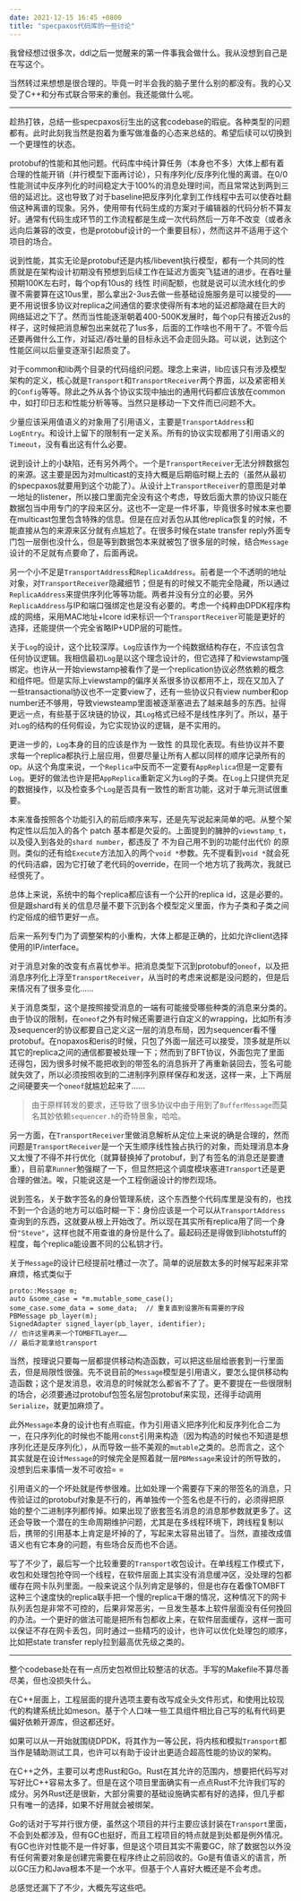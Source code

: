 ```yaml
---
date: 2021-12-15 16:45 +0800
title: "specpaxos代码库的一些讨论"
---
```

<!-- more -->

我曾经想过很多次，ddl之后一觉醒来的第一件事我会做什么。我从没想到自己是在写这个。

当然转过来想想是很合理的。毕竟一时半会我的脑子里什么别的都没有。我的心又受了C++和分布式联合带来的重创。我还能做什么呢。

----

趁热打铁，总结一些specpaxos衍生出的这套codebase的瑕疵。各种类型的问题都有。此时此刻我当然是抱着为重写做准备的心态来总结的。希望后续可以切换到一个更理性的状态。

protobuf的性能和其他问题。代码库中纯计算任务（本身也不多）大体上都有着合理的性能开销（并行模型下面再讨论），只有序列化/反序列化慢的离谱。在0/0性能测试中反序列化的时间稳定大于100%的消息处理时间，而且常常达到两到三倍的延迟比。这也导致了对于baseline把反序列化拿到工作线程中去可以使吞吐翻倍这种离谱的现象。另外，使用带有代码生成的方案对于编辑器的代码分析不算友好。通常有代码生成环节的工作流程都是生成一次代码然后一万年不改变（或者永远向后兼容的改变，也是protobuf设计的一个重要目标），然而这并不适用于这个项目的场合。

说到性能，其实无论是protobuf还是内核/libevent执行模型，都有一个共同的性质就是在架构设计初期没有预想到后续工作在延迟方面突飞猛进的进步。在吞吐量预期100K左右时，每个op有10us的 线性 时间配额，也就是说可以流水线化的步骤不需要算在这10us里，那么拿出2-3us去做一些基础设施服务是可以接受的——更不用说很多协议对replica之间通信的要求使得所有本地的延迟都隐藏在巨大的网络延迟之下了。然而当性能逐渐朝着400-500K发展时，每个op只有接近2us的样子，这时候把消息解包出来就花了1us多，后面的工作啥也不用干了。不管今后还要再做什么工作，对延迟/吞吐量的目标永远不会走回头路。可以说，达到这个性能区间以后量变逐渐引起质变了。

对于common和lib两个目录的代码组织问题。理念上来讲，lib应该只有涉及模型架构的定义，核心就是`Transport`和`TransportReceiver`两个界面，以及紧密相关的`Config`等等。除此之外从各个协议实现中抽出的通用代码都应该放在common中，如打印日志和性能分析等等。当然只是移动一下文件而已问题不大。

少量应该采用值语义的对象用了引用语义，主要是`TransportAddress`和`LogEntry`。和设计上留下的限制有一定关系。所有的协议实现都用了引用语义的`Timeout`，没有看出这有什么必要。

说到设计上的小缺陷，还有另外两个。一个是`TransportReceiver`无法分辨数据包的来源。这主要是因为对multicast的支持大概是后期临时糊上去的（虽然从最初的specpaxos就要用到这个功能了）。从设计上`TransportReceiver`的意图是对单一地址的listener，所以接口里面完全没有这个考虑，导致后面大票的协议只能在数据包当中用专门的字段来区分。这也不一定是一件坏事，毕竟很多时候本来也要在multicast包里包含特殊的信息。但是在应对丢包从其他replica恢复的时候，不能直接从包的来源来区分就有点尴尬了。在很多时候在state transfer reply外面专门包一层倒也没什么，但是等到数据包本来就被包了很多层的时候，结合`Message`设计的不足就有点要命了，后面再说。

另一个小不足是`TransportAddress`和`ReplicaAddress`。前者是一个不透明的地址对象，对`TransportReceiver`隐藏细节；但是有的时候又不能完全隐藏，所以通过`ReplicaAddress`来提供序列化等等功能。两者并没有分立的必要。另外`ReplicaAddress`与IP和端口强绑定也是没有必要的。考虑一个纯粹由DPDK程序构成的网络，采用MAC地址+lcore id来标识一个`TransportReceiver`可能是更好的选择，还能提供一个完全省略IP+UDP层的可能性。

关于`Log`的设计，这个比较深厚。`Log`应该作为一个纯数据结构存在，不应该包含任何协议逻辑。我相信最初`Log`是以这个理念设计的，但它选择了和viewstamp强绑定。也许从一开始viewstamp被看作了是一个replication协议必然依赖的概念和组件吧。但是实际上viewstamp的偏序关系很多协议都用不上，现在又加入了一些transactional协议也不一定要view了，还有一些协议只有view number和op number还不够用，导致viewsteamp里面被逐渐塞进去了越来越多的东西。扯得更远一点，有些基于区块链的协议，其`Log`格式已经不是线性序列了。所以，基于对`Log`的结构的任何假设，为它实现协议的逻辑，是不实用的。

更进一步的，`Log`本身的目的应该是作为 一致性 的具现化表现。有些协议并不要求每一个replica都执行上层应用，但要尽量让所有人都以同样的顺序记录所有的op。从这个角度来说，一个`Replica`中反而不一定要有`AppReplica`但是一定要有`Log`。更好的做法也许是把`AppReplica`重新定义为`Log`的子类。在`Log`上只提供充足的数据操作，以及检查多个`Log`是否具有一致性的断言功能，这对于单元测试很重要。

本来准备按照各个功能引入的前后顺序来写，还是先写说起来简单的吧。从整个架构定性以后加入的各个 patch 基本都是欠妥的。上面提到的臃肿的`viewstamp_t`，以及侵入到各处的`shard number`，都违反了 不为自己用不到的功能付出代价 的原则。类似的还有给`Execute`方法加入的两个`void *`参数。先不提看到`void *`就会死的代码洁癖，因为它打破了老代码的override，在同一个地方坑了我两次，我就已经恨死了。

总体上来说，系统中的每个replica都应该有一个公开的replica id，这是必要的。但是跟shard有关的信息尽量不要下沉到各个模型定义里面，作为子类和子类之间约定俗成的细节更好一点。

后来一系列专门为了调整架构的小重构，大体上都是正确的，比如允许client选择使用的IP/interface。

对于消息对象的改变有点喜忧参半。把消息类型下沉到protobuf的`oneof`，以及把消息序列化上浮至`TransportReceiver`，从当时的考虑来说都是没问题的，但是后来情况有了很多变化……

关于消息类型，这个是按照接受消息的一端有可能接受哪些种类的消息来分类的。由于协议的限制，在`oneof`之外有时候还需要进行自定义的wrapping，比如所有涉及sequencer的协议都要自己定义这一层的消息布局，因为sequencer看不懂protobuf。在nopaxos和eris的时候，只包了外面一层还可以接受，顶多就是所以其它的replica之间的通信都要被处理一下；然而到了BFT协议，外面包完了里面还得包，因为很多时候不能把收到的带签名的消息拆开了再重新装回去，签名可能就失效了，所以必须按照收到的二进制序列原样保存和发送，这样一来，上下两层之间硬要夹一个`oneof`就尴尬起来了……

> 由于原样转发的要求，还导致了很多协议中由于用到了`BufferMessage`而莫名其妙依赖`sequencer.h`的奇特景象，哈哈。

另一方面，在`TransportReceiver`里做消息解析从定位上来说的确是合理的，然而问题是`TransportReceiver`是一个天生顺序线性独占执行的对象，而处理消息本身又太慢了不得不并行优化（就算替换掉了protobuf，到了有签名的消息还是要遭重），目前拿`Runner`勉强糊了一下，但显然把这个调度模块塞进`Transport`还是更合理的做法。唉，只能说这是一个工程倒逼设计的惨烈现场。

说到签名，关于数字签名的身份管理系统，这个东西整个代码库里是没有的，也找不到一个合适的地方可以临时糊一下：身份应该是一个可以从`TransportAddress`查询到的东西，这就要从根上开始改了。所以现在其实所有replica用了同一个身份`"Steve"`，这样也就不用查谁的身份是什么了。最起码还是得做到libhotstuff的程度，每个replica能设置不同的公私钥才行。

关于`Message`的设计已经提前吐槽过一次了。简单的说层数太多的时候写起来非常麻烦，格式类似于

```
proto::Message m;
auto &some_case = *m.mutable_some_case();
some_case.some_data = some_data;  // 重复直到设置所有需要的字段
PBMessage pb_layer(m);
SignedAdapter signed_layer(pb_layer, identifier);
// 也许这里再来一个TOMBFTLayer……
// 最后才能拿给transport
```

当然，按理说只要每一层都提供移动构造函数，可以把这些层给嵌套到一行里面去，但是局限性很强。先不说目前的`Message`模型是引用语义，要怎么提供移动构造函数；这个是发消息，收消息的时候就怎么都省不了了。更不要提在一些很限制的场合，必须要通过protobuf包签名层包protobuf来实现，还得手动调用`Serialize`，就更加麻烦了。

此外`Message`本身的设计也有点瑕疵，作为引用语义把序列化和反序列化合二为一，在只序列化的时候也不能用`const`引用来构造（因为构造的时候也不知道是想序列化还是反序列化），从而导致一些不美观的`mutable`之类的。总而言之，这个其实就是在设计`Message`的时候完全是照着就一层`PBMessage`来设计的所导致的，没想到后来事情一发不可收拾= =

引用语义的一个坏处就是传参很难。比如处理一个需要存下来的带签名的消息，只传验证过的protobuf对象是不行的，再单独传一个签名也是不行的，必须得把原始的整个二进制序列都传掉。如果出现了嵌套签名消息的消息那参数就更多了。这还会导致一个潜在的生命周期维护问题，尤其是在多线程环境下，跨线程复制以后，携带的引用基本上肯定是坏掉的了，写起来太容易出错了。当然，直接改成值语义也有它本身的问题，有些场合反而也不合适。

写了不少了，最后写一个比较重要的`Transport`收包设计。在单线程工作模式下，收包和处理包抢夺同一个线程，在软件层面上其实没有消息缓冲区，没处理的包都缓存在网卡队列里面。一般来说这个队列肯定是够的，但是也存在着像TOMBFT这种三个速度快的replica联手把一个慢的replica干爆的情况，这种情况下的网卡队列丢包是非常不可控的，后果非常恶劣，一旦发生基本上软件层面没有任何挽回的办法。一个更好的做法可能是把所有包都收上来，在软件层面缓存，这样一面可以保证不存在网卡丢包，同时通过一些精巧的设计，也许可以优化处理包的顺序，比如把state transfer reply拉到最高优先级之类的。

----

整个codebase处在有一点历史包袱但比较整洁的状态。手写的Makefile不算尽善尽美，但也没损失什么。

在C++层面上，工程层面的提升选项主要有改写成全头文件形式，和使用比较现代的构建系统比如meson。基于个人口味一些工具组件相比自己写的私有代码更偏好依赖开源库，但这都还好。

如果可以从一开始就围绕DPDK，将其作为一等公民，将内核和模拟`Transport`都当作是辅助测试工具，也许可以有助于设计出更适合超高性能的协议的架构。

在C++之外，主要可以考虑Rust和Go。Rust在其允许的范围内，想要把代码写对写好比C++容易太多了。但是在这个项目里面确实有一点点Rust不允许我们写的成分。另外Rust还是很新，大部分需要的基础设施确实都有好的选择，但几乎都只有唯一的选择，如果不好用就会被绑架。

Go的话对于写并行很方便，虽然这个项目的并行主要应该封装在`Transport`里面，不会到处都涉及，但有GC也挺好，而且工程项目的特点就是到处都是例外情况。有GC也许对性能不是一件好事，但是这个项目其实不需要GC，除了数据包以外没有任何需要对象是创建完需要在程序终止之前回收的。Go是有值语义的语言，所以GC压力和Java根本不是一个水平。但基于个人喜好大概还是不会考虑。

总感觉还漏下了不少，大概先写这些吧。
